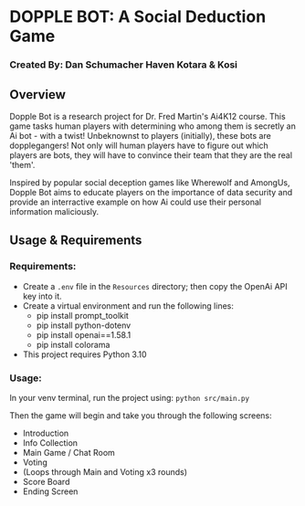 # DOPPLE BOT: A Social Deduction Game
### Created By: Dan Schumacher Haven Kotara & Kosi 

## Overview
Dopple Bot is a research project for Dr. Fred Martin's Ai4K12 course. 
This game tasks human players with determining who among them is secretly an Ai bot - with a twist!
Unbeknownst to players (initially), these bots are dopplegangers! Not only will human players have to figure out which players are bots, they will have to convince their team that they are the real 'them'. 

Inspired by popular social deception games like Wherewolf and AmongUs, Dopple Bot aims to educate players on the importance of data security and provide an interractive example on how Ai could use their personal information maliciously.

## Usage & Requirements
### Requirements:
- Create a `.env` file in the `Resources` directory; then copy the OpenAi API key into it.
- Create a virtual environment and run the following lines:
    * pip install prompt_toolkit
    * pip install python-dotenv
    * pip install openai==1.58.1
    * pip install colorama
- This project requires Python 3.10

### Usage:
In your venv terminal, run the project using: `python src/main.py`

Then the game will begin and take you through the following screens:
- Introduction 
- Info Collection
- Main Game / Chat Room
- Voting
- (Loops through Main and Voting x3 rounds)
- Score Board
- Ending Screen
